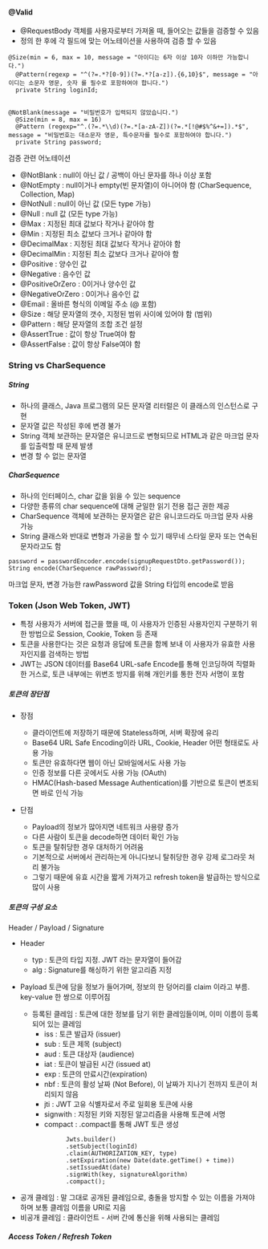 #### @Valid
  - @RequestBody 객체를 사용자로부터 가져올 때, 들어오는 값들을 검증할 수 있음
  - 정의 한 후에 각 필드에 맞는 어노테이션을 사용하여 검증 할 수 있음
  ```
  @Size(min = 6, max = 10, message = "아이디는 6자 이상 10자 이하만 가능합니다.")
    @Pattern(regexp = "^(?=.*?[0-9])(?=.*?[a-z]).{6,10}$", message = "아이디는 소문자 영문, 숫자 를 필수로 포함하여야 합니다.")
    private String loginId;
  
  
  @NotBlank(message = "비밀번호가 입력되지 않았습니다.")
    @Size(min = 8, max = 16)
    @Pattern (regexp="^.(?=.*\\d)(?=.*[a-zA-Z])(?=.*[!@#$%^&+=]).*$", message = "비밀번호는 대소문자 영문, 특수문자를 필수로 포함하여야 합니다.")
    private String password;
  ```
  
  검증 관련 어노테이션
   - @NotBlank : null이 아닌 값 / 공백이 아닌 문자를 하나 이상 포함
   - @NotEmpty : null이거나 empty(빈 문자열)이 아니어야 함 (CharSequence, Collection, Map)
   - @NotNull : null이 아닌 값 (모든 type 가능)
   - @Null : null 값 (모든 type 가능)
   - @Max : 지정된 최대 값보다 작거나 같아야 함
   - @Min : 지정된 최소 값보다 크거나 같아야 함
   - @DecimalMax : 지정된 최대 값보다 작거나 같아야 함
   - @DecimalMin : 지정된 최소 값보다 크거나 같아야 함
   - @Positive : 양수인 값
   - @Negative : 음수인 값
   - @PositiveOrZero : 0이거나 양수인 값
   - @NegativeOrZero : 0이거나 음수인 값
   - @Email : 올바른 형식의 이메일 주소 (@ 포함)
   - @Size : 해당 문자열의 갯수, 지정된 범위 사이에 있어야 함 (범위)
   - @Pattern : 해당 문자열의 조합 조건 설정
   - @AssertTrue : 값이 항상 True여야 함
   - @AssertFalse : 값이 항상 False여야 함





### String vs CharSequence
  ##### String
  - 하나의 클래스, Java 프로그램의 모든 문자열 리터럴은 이 클래스의 인스턴스로 구현
  - 문자열 값은 작성된 후에 변경 불가
  - String 객체 보관하는 문자열은 유니코드로 변형되므로 HTML과 같은 마크업 문자를 입출력할 때 문제 발생
  - 변경 할 수 없는 문자열

  ##### CharSequence
  - 하나의 인터페이스, char 값을 읽을 수 있는 sequence
  - 다양한 종류의 char sequence에 대해 균일한 읽기 전용 접근 권한 제공
  - CharSequence 객체에 보관하는 문자열은 같은 유니코드라도 마크업 문자 사용 가능
  - String 클래스와 반대로 변형과 가공을 할 수 있기 때무네 스타일 문자 또는 연속된 문자라고도 함

```
password = passwordEncoder.encode(signupRequestDto.getPassword());
String encode(CharSequence rawPassword);
```
마크업 문자, 변경 가능한 rawPassword 값을 String 타입의 encode로 받음


### Token (Json Web Token, JWT)
- 특정 사용자가 서버에 접근을 했을 때, 이 사용자가 인증된 사용자인지 구분하기 위한 방법으로 Session, Cookie, Token 등 존재
- 토큰을 사용한다는 것은 요청과 응답에 토큰을 함께 보내 이 사용자가 유효한 사용자인지를 검색하는 방법
- JWT는 JSON 데이터를 Base64 URL-safe Encode를 통해 인코딩하여 직렬화 한 거스로, 토큰 내부에는 위변조 방지를 위해 개인키를 통한 전자 서명이 포함

##### 토큰의 장단점
- 장점
  - 클라이언트에 저장하기 때문에 Stateless하며, 서버 확장에 유리
  - Base64 URL Safe Encoding이라 URL, Cookie, Header 어떤 형태로도 사용 가능
  - 토큰만 유효하다면 웹이 아닌 모바일에서도 사용 가능
  - 인증 정보를 다른 곳에서도 사용 가능 (OAuth)
  - HMAC(Hash-based Message Authentication)를 기반으로 토큰이 변조되면 바로 인식 가능

- 단점
  - Payload의 정보가 많아지면 네트워크 사용량 증가
  - 다른 사람이 토큰을 decode하면 데이터 확인 가능
  - 토큰을 탈취당한 경우 대처하기 어려움
  - 기본적으로 서버에서 관리하는게 아니다보니 탈취당한 경우 강제 로그라웃 처리 불가능
  - 그렇기 때문에 유효 시간을 짧게 가져가고 refresh token을 발급하는 방식으로 많이 사용


##### 토큰의 구성 요소
Header / Payload / Signature
- Header
  - typ : 토큰의 타입 지정. JWT 라는 문자열이 들어감
  - alg : Signature를 해싱하기 위한 알고리즘 지정

- Payload
토큰에 담을 정보가 들어가며, 정보의 한 덩어리를 claim 이라고 부름. key-value 한 쌍으로 이루어짐
  - 등록된 클레임 : 토큰에 대한 정보를 담기 위한 클레임들이며, 이미 이름이 등록되어 있는 클레임
    - iss : 토큰 발급자 (issuer)
    - sub : 토큰 제목 (subject)
    - aud : 토큰 대상자 (audience)
    - iat : 토큰이 발급된 시간 (issued at)
    - exp : 토큰의 만료시간(expiration)
    - nbf : 토큰의 활성 날짜 (Not Before), 이 날짜가 지나기 전까지 토큰이 처리되지 않음
    - jti : JWT 고유 식별자로서 주로 일회용 토큰에 사용
    - signwith : 지정된 키와 지정된 알고리즘을 사용해 토큰에 서명
    - compact : .compact를 통해 JWT 토큰 생성
```
                Jwts.builder()
                .setSubject(loginId)
                .claim(AUTHORIZATION_KEY, type)
                .setExpiration(new Date(date.getTime() + time))
                .setIssuedAt(date)
                .signWith(key, signatureAlgorithm)
                .compact();
```



  - 공개 클레임 : 말 그대로 공개된 클레임으로, 충돌을 방지할 수 있는 이름을 가져야 하며 보통 클레임 이름을 URI로 지음
  - 비공개 클레임 : 클라이언트 - 서버 간에 통신을 위해 사용되는 클레임


##### Access Token / Refresh Token


